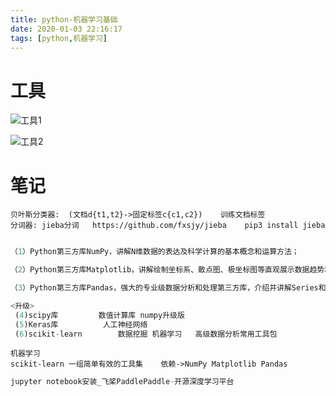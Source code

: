 ```yaml
---
title: python-机器学习基础
date: 2020-01-03 22:16:17
tags: [python,机器学习]
---
```


# 工具

![工具1](/img/2020-01-07/1.png)

![工具2](/img/2020-01-07/2.png)

# 笔记

```
贝叶斯分类器:  (文档d{t1,t2}->固定标签c{c1,c2})    训练文档标签 
分词器: jieba分词   https://github.com/fxsjy/jieba    pip3 install jieba
       

```

<!--more-->

```python
（1）Python第三方库NumPy，讲解N维数据的表达及科学计算的基本概念和运算方法；

（2）Python第三方库Matplotlib，讲解绘制坐标系、散点图、极坐标图等直观展示数据趋势和特点的方法；

（3）Python第三方库Pandas，强大的专业级数据分析和处理第三方库，介绍并讲解Series和DataFrame数据类型的表示和基本使用。

<升级>
 (4)scipy库         数值计算库 numpy升级版
 (5)Keras库          人工神经网络
 (6)scikit-learn        数据挖掘 机器学习   高级数据分析常用工具包
```

```
机器学习
scikit-learn 一组简单有效的工具集    依赖->NumPy Matplotlib Pandas
```

```python
jupyter notebook安装_飞桨PaddlePaddle-开源深度学习平台
```



